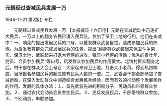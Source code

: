 ### 元朝经过查减民兵发展一万

1946-11-21
第2版()
专栏：

　　元朝经过查减民兵发展一万
    【本报威县十六日电】元朝在查减运动中迅速扩大民兵，一万以上的翻身农民已涌入民兵队，参加了保卫土地的行列。他们在查减中：一、响亮的提出发展民兵的口号，以启发群众武装自觉，造成参加民兵的热潮。为启发教育群众完成发展民兵的任务，提出“翻身群众武装起来保卫斗争果实、保卫土地，武装起来打退大老蒋的进攻，镇压小老蒋的活动；优秀的青壮年、党员、会员参加民兵”等口号，启发群众参加民兵的作用很大。北馆村群众翻身之后，村干部在群众大会上号召：大家起来保卫土地，打击大小老蒋。得到热烈响应，当场报名参加民兵的超过原有民兵人数的一倍。二、武委会干部全部参加了查减运动，在深入发动群众中创造结合发展民兵经验，因而有效的推动整个发展民兵的作用。发展的具体办法：１、首先武装先进的积极分子，再动员和带领群众参加。２、通过农代会动员会员参加民兵。３、民兵发展民兵，干部带领群众参加。４、个别动员，串联参加。

